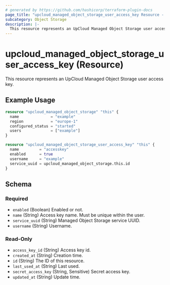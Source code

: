 ```yaml
---
# generated by https://github.com/hashicorp/terraform-plugin-docs
page_title: "upcloud_managed_object_storage_user_access_key Resource - terraform-provider-upcloud"
subcategory: Object Storage
description: |-
  This resource represents an UpCloud Managed Object Storage user access key.
---
```


# upcloud_managed_object_storage_user_access_key (Resource)

This resource represents an UpCloud Managed Object Storage user access key.

## Example Usage

```terraform
resource "upcloud_managed_object_storage" "this" {
  name              = "example"
  region            = "europe-1"
  configured_status = "started"
  users             = ["example"]
}

resource "upcloud_managed_object_storage_user_access_key" "this" {
  name         = "accesskey"
  enabled      = true
  username     = "example"
  service_uuid = upcloud_managed_object_storage.this.id
}
```

<!-- schema generated by tfplugindocs -->
## Schema

### Required

- `enabled` (Boolean) Enabled or not.
- `name` (String) Access key name. Must be unique within the user.
- `service_uuid` (String) Managed Object Storage service UUID.
- `username` (String) Username.

### Read-Only

- `access_key_id` (String) Access key id.
- `created_at` (String) Creation time.
- `id` (String) The ID of this resource.
- `last_used_at` (String) Last used.
- `secret_access_key` (String, Sensitive) Secret access key.
- `updated_at` (String) Update time.


